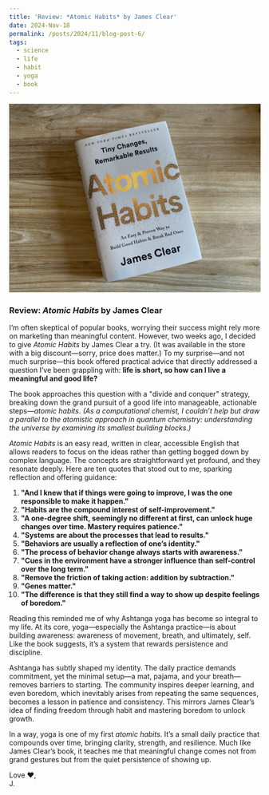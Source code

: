 ```yaml
---
title: 'Review: *Atomic Habits* by James Clear'
date: 2024-Nov-18
permalink: /posts/2024/11/blog-post-6/
tags:
  - science
  - life
  - habit
  - yoga
  - book
---
```

<img src='/images/2024-11-21-blog-post.jpg'><br>

### **Review: *Atomic Habits* by James Clear**

I’m often skeptical of popular books, worrying their success might rely more on marketing than meaningful content. However, two weeks ago, I decided to give *Atomic Habits* by James Clear a try. (It was available in the store with a big discount—sorry, price does matter.) To my surprise—and not much surprise—this book offered practical advice that directly addressed a question I’ve been grappling with: **life is short, so how can I live a meaningful and good life?**  

The book approaches this question with a "divide and conquer" strategy, breaking down the grand pursuit of a good life into manageable, actionable steps—*atomic habits*. *(As a computational chemist, I couldn’t help but draw a parallel to the atomistic approach in quantum chemistry: understanding the universe by examining its smallest building blocks.)*  

*Atomic Habits* is an easy read, written in clear, accessible English that allows readers to focus on the ideas rather than getting bogged down by complex language. The concepts are straightforward yet profound, and they resonate deeply. Here are ten quotes that stood out to me, sparking reflection and offering guidance:  

1. **"And I knew that if things were going to improve, I was the one responsible to make it happen."**  
2. **"Habits are the compound interest of self-improvement."**  
3. **"A one-degree shift, seemingly no different at first, can unlock huge changes over time. Mastery requires patience."**  
4. **"Systems are about the processes that lead to results."**  
5. **"Behaviors are usually a reflection of one’s identity."**  
6. **"The process of behavior change always starts with awareness."**  
7. **"Cues in the environment have a stronger influence than self-control over the long term."**  
8. **"Remove the friction of taking action: addition by subtraction."**  
9. **"Genes matter."**  
10. **"The difference is that they still find a way to show up despite feelings of boredom."**  

Reading this reminded me of why Ashtanga yoga has become so integral to my life. At its core, yoga—especially the Ashtanga practice—is about building awareness: awareness of movement, breath, and ultimately, self. Like the book suggests, it’s a system that rewards persistence and discipline.  

Ashtanga has subtly shaped my identity. The daily practice demands commitment, yet the minimal setup—a mat, pajama, and your breath—removes barriers to starting. The community inspires deeper learning, and even boredom, which inevitably arises from repeating the same sequences, becomes a lesson in patience and consistency. This mirrors James Clear’s idea of finding freedom through habit and mastering boredom to unlock growth.  

In a way, yoga is one of my first *atomic habits*. It’s a small daily practice that compounds over time, bringing clarity, strength, and resilience. Much like James Clear’s book, it teaches me that meaningful change comes not from grand gestures but from the quiet persistence of showing up.  

Love ❤️,<br> 
J.

